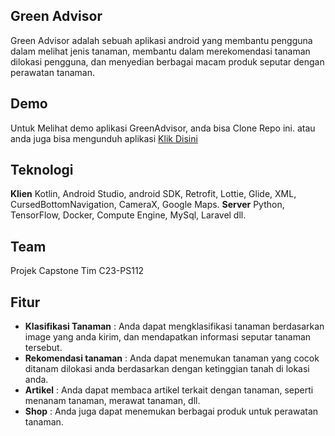## Green Advisor
Green Advisor adalah sebuah aplikasi android yang membantu pengguna dalam melihat jenis tanaman, membantu dalam merekomendasi tanaman dilokasi pengguna, dan menyedian berbagai macam produk seputar dengan perawatan tanaman.

## Demo
Untuk Melihat demo aplikasi GreenAdvisor, anda bisa Clone Repo ini.
atau anda juga bisa mengunduh aplikasi [Klik Disini](https://1drv.ms/u/s!AuHBYLjVQaXRgjQHEdOsuU-WVkCR)

## Teknologi
**Klien** Kotlin, Android Studio, android SDK, Retrofit, Lottie, Glide, XML, CursedBottomNavigation, CameraX, Google Maps.
**Server** Python, TensorFlow, Docker, Compute Engine, MySql, Laravel dll.

## Team
Projek Capstone Tim C23-PS112

## Fitur
- **Klasifikasi Tanaman** : Anda dapat mengklasifikasi tanaman berdasarkan image yang anda kirim, dan mendapatkan informasi seputar tanaman tersebut.
- **Rekomendasi tanaman** : Anda dapat menemukan tanaman yang cocok ditanam dilokasi anda berdasarkan dengan ketinggian tanah di lokasi anda.
- **Artikel** : Anda dapat membaca artikel terkait dengan tanaman, seperti menanam tanaman, merawat tanaman, dll.
- **Shop** : Anda juga dapat menemukan berbagai produk untuk perawatan tanaman.

